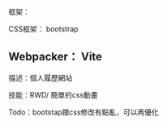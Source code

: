 框架：

CSS框架： bootstrap

Webpacker： Vite
----------------------------------------------------------------------
描述：個人履歷網站

技能：RWD/ 簡單的css動畫

Todo：bootstap跟css修改有點亂，可以再優化
